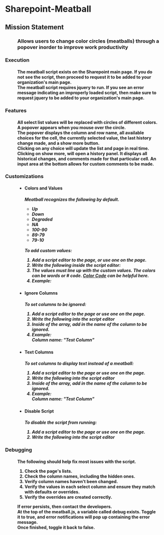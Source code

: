 <h1>Sharepoint-Meatball</h1>
<dl>
  <h2>
    <dt>Mission Statement</dt>
  </h2>
  <h3>
    <dd>
      Allows users to change color circles (meatballs) through a popover inorder
      to improve work productivity
    </dd>
  </h3>
</dl>
<dl>
  <h3>
    <dt>Execution</dt>
  </h3>
  <h4>
    <dd>
      The meatball script exists on the Sharepoint main page. If you do not see
      the script, then proceed to request it to be added to your organization's
      main page.
    </dd>
    <dd>
      The meatball script requires jquery to run. If you see an error message
      indicating an improperly loaded script, then make sure to request jquery to
      be added to your organization's main page.
    </dd>
  </h4>
  <h3>
    <dt>Features</dt>
  </h3>
  <h4>
    <dd>
      All select list values will be replaced with circles of different colors.
    </dd>
    <dd>
      A popover appears when you mouse over the circle.
    </dd>
    <dd>
      The popover displays the column and row name, all available choices for
      the cell, the currently selected value, the last history change made, and
      a show more button.
    </dd>
    <dd>
      Clicking on any choice will update the list and page in real time.
    </dd>
    <dd>
      Clicking on show more, will open a history panel. It displays all
      historical changes, and comments made for that particular cell. An input
      area at the bottom allows for custom comments to be made.
    </dd>
  </h4>
  <h3>
    <dt>Customizations</dt>
  </h3>
  <dd>
    <ul>
      <li>
        <h4>Colors and Values</h4>
        <h5>
          Meatball recognizes the following by default.
          <ul>
            <li>Up</li>
            <li>Down</li>
            <li>Degraded</li>
            <li>NA</li>
            <li>100-90</li>
            <li>89-79</li>
            <li>79-10</li>
          </ul>
          <br />
          To add custom values:
          <ol>
            <li>
              Add a script editor to the page, or use one on the page.
            </li>
            <li>
              Write the following inside the script editor:
              <br />
              <script>
                <br />
                  var meatball_override = [ <br />
                    { value: "", color: "" }, <br />
                    { value: "", color: "" }, <br />
                  ];
                <br />
              </script>
            </li>
            <li>
              The values must line up with the custom values. The colors can be
              words or # code.
              <a href="http://colorcode.is/">Color Code</a> can be helpful here.
            </li>
            <li>
              Example:<br />
              <script>
                <br />
                              var meatball_override = [<br />
                                { value: "Hi", color: "orange" },<br />
                                { value: "Editor", color: "brown" },<br />
                                { value: "You", color: "black" },<br />
                                { value: "Got", color: "gray" },<br />
                                { value: "This", color: "#ee00ee" },<br />
                              ];<br />
              </script>
            </li>
          </ol>
        </h5>
      </li>
      <li>
        <h4>Ignore Columns</h4>
        <h5>
          To set columns to be ignored:
          <ol>
            <li>
              Add a script editor to the page or use one on the page.
            </li>
            <li>
              Write the following into the script editor
              <script>
                <br />;
                var meatball_ignore = [];
                <br />;
              </script>
            </li>
            <li>
              Inside of the array, add in the name of the column to be ignored.
            </li>
            <li>
              Example:
              <br />
              Column name: "Test Column"
              <br />
              <script>
                <br />;
                var meatball_ignore = ["Test Column"];
                <br />;
              </script>
            </li>
          </ol>
        </h5>
      </li>
      <li>
        <h4>Text Columns</h4>
        <h5>
          To set columns to display text instead of a meatball:
          <ol>
            <li>
              Add a script editor to the page or use one on the page.
            </li>
            <li>
              Write the following into the script editor<br />
              <script>
                <br />;
                var meatball_text = [];
                <br />;
              </script>
            </li>
            <li>
              Inside of the array, add in the name of the column to be ignored.
            </li>
            <li>
              Example:
              <br />
              Column name: "Test Column"
              <br />
              <script>
                <br />;
                var meatball_text = ["Test Column"];
                <br />;
              </script>
            </li>
          </ol>
        </h5>
      </li>
      <li>
        <h4>Disable Script</h4>
        <h5>
          To disable the script from running:
          <ol>
            <li>
              Add a script editor to the page or use one on the page.
            </li>
            <li>
              Write the following into the script editor<br />
              <script>
                <br />;
                var ims_meatball_hide = true;
                <br />;
              </script>
            </li>
          </ol>
        </h5>
      </li>
    </ul>
  </dd>
  <h3><dt>Debugging</dt></h3>
  <h4>
    <dd>
      The following should help fix most issues with the script.
      <ol>
        <li>
          Check the page's lists.
        </li>
        <li>
          Check the column names, including the hidden ones.
        </li>
        <li>
          Verify column names haven't been changed.
        </li>
        <li>
          Verify the values in each select column and ensure they match with
          defaults or overrides.
        </li>
        <li>
          Verify the overrides are created correctly.
        </li>
      </ol>
    </dd>
    <dd>
      If error persists, then contact the developers.
      <br />
      At the top of the meatball.js, a variable called debug exists. Toggle it
      to true, and error notifications will pop up containing the error message.
      <br />
      Once finished, toggle it back to false.
    </dd>
  </h4>
</dl>
